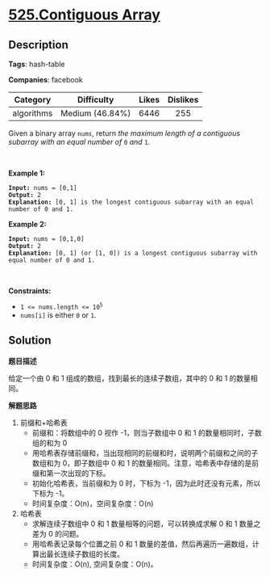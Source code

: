 # [525.Contiguous Array](https://leetcode.com/problems/contiguous-array/description/)

## Description

**Tags**: hash-table

**Companies**: facebook

|  Category  |   Difficulty    | Likes | Dislikes |
| :--------: | :-------------: | :---: | :------: |
| algorithms | Medium (46.84%) | 6446  |   255    |

<p>Given a binary array <code>nums</code>, return <em>the maximum length of a contiguous subarray with an equal number of </em><code>0</code><em> and </em><code>1</code>.</p>
<p>&nbsp;</p>
<p><strong class="example">Example 1:</strong></p>
<pre><code><strong>Input:</strong> nums = [0,1]
<strong>Output:</strong> 2
<strong>Explanation:</strong> [0, 1] is the longest contiguous subarray with an equal number of 0 and 1.</code></pre>
<p><strong class="example">Example 2:</strong></p>
<pre><code><strong>Input:</strong> nums = [0,1,0]
<strong>Output:</strong> 2
<strong>Explanation:</strong> [0, 1] (or [1, 0]) is a longest contiguous subarray with equal number of 0 and 1.</code></pre>
<p>&nbsp;</p>
<p><strong>Constraints:</strong></p>
<ul>
  <li><code>1 &lt;= nums.length &lt;= 10<sup>5</sup></code></li>
  <li><code>nums[i]</code> is either <code>0</code> or <code>1</code>.</li>
</ul>

## Solution

**题目描述**

给定一个由 0 和 1 组成的数组，找到最长的连续子数组，其中的 0 和 1 的数量相同。

**解题思路**

1. 前缀和+哈希表
   - 前缀和：将数组中的 0 视作 -1，则当子数组中 0 和 1 的数量相同时，子数组的和为 0
   - 用哈希表存储前缀和，当出现相同的前缀和时，说明两个前缀和之间的子数组和为 0，即子数组中 0 和 1 的数量相同。注意，哈希表中存储的是前缀和第一次出现的下标。
   - 初始化哈希表，当前缀和为 0 时，下标为 -1，因为此时还没有元素，所以下标为 -1。
   - 时间复杂度：O(n)，空间复杂度：O(n)
2. 哈希表
   - 求解连续子数组中 0 和 1 数量相等的问题，可以转换成求解 0 和 1 数量之差为 0 的问题。
   - 用哈希表记录每个位置之前 0 和 1 数量的差值，然后再遍历一遍数组，计算出最长连续子数组的长度。
   - 时间复杂度：O(n), 空间复杂度：O(n)。
